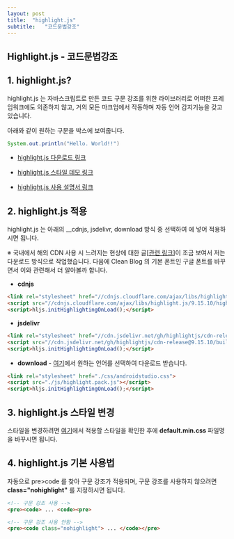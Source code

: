 ```yaml
---
layout: post
title:  "highlight.js"
subtitle:   "코드문법강조"
---
```


## __Highlight.js - 코드문법강조__

## __1. highlight.js?__

highlight.js 는 자바스크립트로 만든 코드 구문 강조를 위한 라이브러리로 어떠한 프레임워크에도 의존하지 않고, 거의 모든 마크업에서 작동하며 자동 언어 감지기능을 갖고 있습니다.

아래와 같이 원하는 구문을 박스에 보여줍니다.

```java
System.out.println("Hello. World!!")
```

* [highlight.js 다운로드 링크](https://highlightjs.org/download/)

* [highlight.js 스타일 데모 링크 ](https://highlightjs.org/static/demo/)

* [highlight.js 사용 설명서 링크](https://highlightjs.readthedocs.io/en/latest/index.html)

  

## __2. highlight.js 적용__

highlight.js 는 아래의 __cdnjs, jsdelivr, download 방식 중 선택하여 <head> 에 넣어 적용하시면 됩니다.

※ 국내에서 해외 CDN 사용 시 느려지는 현상에 대한 글[[관련 링크](https://xetown.com/tips/793706)]이 조금 보여서 저는 다운로드 방식으로 작업했습니다. 다음에 Clean Blog 의 기본 폰트인 구글 폰트를 바꾸면서 이와 관련해서 더 알아볼까 합니다.

* __cdnjs__

```html
<link rel="stylesheet" href="//cdnjs.cloudflare.com/ajax/libs/highlight.js/9.15.10/styles/default.min.css">
<script src="//cdnjs.cloudflare.com/ajax/libs/highlight.js/9.15.10/highlight.min.js"></script>
<script>hljs.initHighlightingOnLoad();</script>
```

* __jsdelivr__

```html
<link rel="stylesheet" href="//cdn.jsdelivr.net/gh/highlightjs/cdn-release@9.15.10/build/styles/default.min.css">
<script src="//cdn.jsdelivr.net/gh/highlightjs/cdn-release@9.15.10/build/highlight.min.js"></script>
<script>hljs.initHighlightingOnLoad();</script>
```

* __download__ - [여기](https://highlightjs.org/download/)에서 원하는 언어를 선택하여 다운로드 받습니다.

```html
<link rel="stylesheet" href="./css/androidstudio.css">
<script src="./js/highlight.pack.js"></script>
<script>hljs.initHighlightingOnLoad();</script>
```

 

## __3. highlight.js 스타일 변경__

스타일을 변경하려면 [여기](https://highlightjs.org/static/demo/)에서 적용할 스타일을 확인한 후에 __default.min.css__ 파일명을 바꾸시면 됩니다.

 

## __4. highlight.js 기본 사용법__

자동으로 pre>code 를 찾아 구문 강조가 적용되며, 구문 강조를 사용하지 않으려면 __class="nohighlight"__ 를 지정하시면 됩니다.

```html
<!-- 구문 강조 사용 -->
<pre><code> ... <code><pre>

<!-- 구문 강조 사용 안함 -->
<pre><code class="nohighlight"> ... </code></pre>
```























